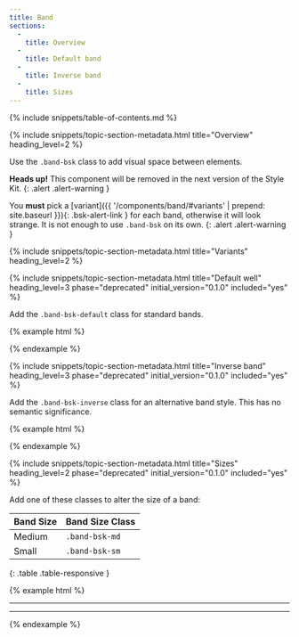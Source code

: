 ```yaml
---
title: Band
sections:
  -
    title: Overview
  -
    title: Default band
  -
    title: Inverse band
  -
    title: Sizes
---
```


{% include snippets/table-of-contents.md %}

{% include snippets/topic-section-metadata.html
  title="Overview"
  heading_level=2
%}

Use the `.band-bsk` class to add visual space between elements.

**Heads up!** This component will be removed in the next version of the Style Kit.
{: .alert .alert-warning }

You **must** pick a [variant]({{ '/components/band/#variants' | prepend: site.baseurl }}){: .bsk-alert-link } for each
band, otherwise it will look strange. It is not enough to use `.band-bsk` on its own.
{: .alert .alert-warning }

{% include snippets/topic-section-metadata.html
  title="Variants"
  heading_level=2
%}

{% include snippets/topic-section-metadata.html
  title="Default well"
  heading_level=3
  phase="deprecated"
  initial_version="0.1.0"
  included="yes"
%}

Add the `.band-bsk-default` class for standard bands.

{% example html %}
<div class="band-bsk band-bsk-default"></div>
{% endexample %}

{% include snippets/topic-section-metadata.html
  title="Inverse band"
  heading_level=3
  phase="deprecated"
  initial_version="0.1.0"
  included="yes"
%}

Add the `.band-bsk-inverse` class for an alternative band style. This has no semantic significance.

{% example html %}
<div class="band-bsk band-bsk-inverse"></div>
{% endexample %}

{% include snippets/topic-section-metadata.html
  title="Sizes"
  heading_level=2
  phase="deprecated"
  initial_version="0.1.0"
  included="yes"
%}

Add one of these classes to alter the size of a band:

| Band Size | Band Size Class |
| --------- | --------------- |
| Medium    | `.band-bsk-md`  |
| Small     | `.band-bsk-sm`  |
{: .table .table-responsive }

{% example html %}
<!-- Regular band -->
<div class="band-bsk"></div>

<hr />

<!-- Medium band -->
<div class="band-bsk band-bsk-md"></div>

<hr />

<!-- Small band -->
<div class="band-bsk band-bsk-sm"></div>
{% endexample %}
